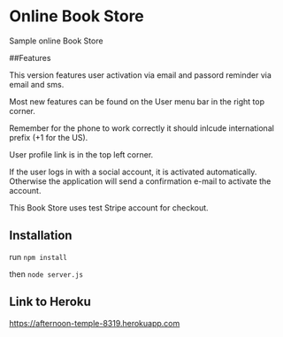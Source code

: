 # Online Book Store

Sample online Book Store

##Features

This version features user activation via email and passord reminder via email and sms.

Most new features can be found on the User menu bar in the right top corner.

Remember for the phone to work correctly it should inlcude international prefix (+1 for the US).

User profile link is in the top left corner.

If the user logs in with a social account, it is activated automatically. Otherwise
the application will send a confirmation e-mail to activate the account.

This Book Store uses test Stripe account for checkout.

## Installation

run `npm install`

then `node server.js`

## Link to Heroku

https://afternoon-temple-8319.herokuapp.com
